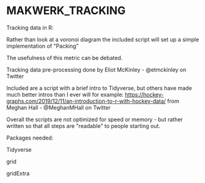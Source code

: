 # MAKWERK_TRACKING
Tracking data in R:

Rather than look at a voronoi diagram the included script will set up a simple implementation of "Packing"

The usefulness of this metric can be debated.

Tracking data pre-processing done by Eliot McKinley - @etmckinley on Twitter

Included are a script with a brief intro to Tidyverse, but others have made much better intros than I ever will for example:
https://hockey-graphs.com/2019/12/11/an-introduction-to-r-with-hockey-data/ from Meghan Hall - @MeghanMHall on Twitter


Overall the scripts are not optimized for speed or memory - but rather written so that all steps are "readable" to people starting out.


Packages needed:

Tidyverse

grid

gridExtra
